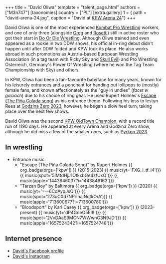 +++
title = "David Oliwa"
template = "talent_page.html"
authors = ["M3n747"]
[taxonomies]
country = ["PL"]
[extra.gallery]
1 = { path = "david-arena-24.jpg", caption = "David at [KPW Arena 24](@/e/kpw/2024-02-16-kpw-arena-24-zagrozenie-lawinowe.md)"}
+++

David Oliwa is one of the most experienced [Kombat Pro Wrestling](@/o/kpw.md) workers, and one of only three (alongside [Greg](@/w/greg.md) and [Rosetti](@/w/rosetti.md)) still in active roster who got their start in [Do Or Die Wrestling](@/o/ddw.md).
Although Oliwa trained and even appeared as a rookie in two DDW shows, his official in-ring debut didn't happen until after DDW folded and KPW took its place.
He also works abroad in such promotions as Austria-based European Wrestling Association (in a tag team with Ricky Sky and [Skull Evil](@/w/skull-evil.md)) and Pro Wrestling Österreich, Germany's Power Of Wrestling (where he won the Tag Team Championship with Sky) and others.

In KPW, Oliwa had been a fan-favourite babyface for many years, known for his leisurely entrances and a penchant for handing out lollipops to (mostly) female fans, and known affectionately as the "guy in undies" (_facet w gaciach_) due to his choice of ring gear. He used Rupert Holmes's [Escape (The Piña Colada song)](https://www.youtube.com/watch?v=zROIlspgOjM) as his entrance theme.
Following his loss to Iestyn Rees at [Godzina Zero 2023](@/e/kpw/2023-08-18-kpw-godzina-zero-2023.md), however, he began a slow heel turn, taking place over the next few shows.

David Oliwa was the second [KPW OldTown Champion](@/c/kpw-old-town-championship.md), with a record title run of 1190 days. He appeared at every Arena and Godzina Zero show, although he did miss a few of the smaller ones, such as [Pyrkon 2023](@/e/kpw/2023-06-17-kpw-pyrkon-2023.md).

## In wrestling

* Entrance music:
  - "Escape (The Piña Colada Song)" by Rupert Holmes
 {{ org_badge(orgs=['kpw']) }} (2015-2023)
 {{ music(yt='FXG_I_tf_i4')}}
 {{ music(spot='5IMtdHjJ1OtkxbGe4zfUxQ')}}
 {{ music(apple='1443846037?i=1443846163')}}
  - "Tarzan Boy" by Baltimora
 {{ org_badge(orgs=['kpw']) }} (2020)
 {{ music(yt='=--6CdAypJsQ')}}
 {{ music(spot='273uCXd7NPrInaiNqtkOrA')}}
 {{ music(apple='713600677?i=713600780')}}
  - "Bloodsport" by Karl Casey {{ org_badge(orgs=['kpw']) }}
 (2023-present)
 {{ music(yt='dP4GoeO5El8')}}
 {{ music(spot='2VvDAaS9MCN7WWwnG3N9JD')}}
 {{ music(apple='1657524342?i=1657524748')}}

## Internet presence

* [David's Facebook profile](https://www.facebook.com/FFDavidOliwa/)
* [David's Instagram](https://www.instagram.com/david_oliwa_wrestler/)
